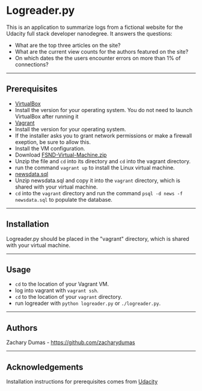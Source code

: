 # Logreader.py
This is an application to summarize logs from a fictional website for the Udacity full stack developer nanodegree. 
It answers the questions:
* What are the top three articles on the site?
* What are the current view counts for the authors featured on the site?
* On which dates the the users encounter errors on more than 1% of connections?

------------------------------
## Prerequisites
* [VirtualBox](https://www.virtualbox.org/wiki/Download_Old_Builds_5_1)
 * Install the version for your operating system. You do not need to launch VirtualBox after running it
* [Vagrant](https://www.vagrantup.com/downloads.html)
 * Install the version for your operating system.
 * If the installer asks you to grant network permissions or make a firewall exeption, be sure to allow this.
* Install the VM configuration.
 * Download [FSND-Virtual-Machine.zip](https://s3.amazonaws.com/video.udacity-data.com/topher/2018/April/5acfbfa3_fsnd-virtual-machine/fsnd-virtual-machine.zip)
 * Unzip the file and `cd` into its directory and `cd` into the vagrant directory.
 * run the command `vagrant up` to install the Linux virtual machine.
* [newsdata.sql](https://d17h27t6h515a5.cloudfront.net/topher/2016/August/57b5f748_newsdata/newsdata.zip)
 * Unzip newsdata.sql and copy it into the `vagrant` directory, which is shared with your virtual machine.
 * `cd` into the `vagrant` directory and run the command `psql -d news -f newsdata.sql` to populate the database.
------------------------------
## Installation
Logreader.py should be placed in the "vagrant" directory, which is shared with your virtual machine.

-----------------------------------
## Usage
* `cd` to the location of your Vagrant VM.
* log into vagrant with `vagrant ssh`.
* `cd` to the location of your `vagrant` directory.
* run logreader with 
	`python logreader.py` 
	or 
	`./logreader.py`.

------------------------------------
## Authors
Zachary Dumas - https://github.com/zacharydumas

----------------------------------
## Acknowledgements
Installation instructions for prerequisites comes from [Udacity](https://www.udacity.com/)